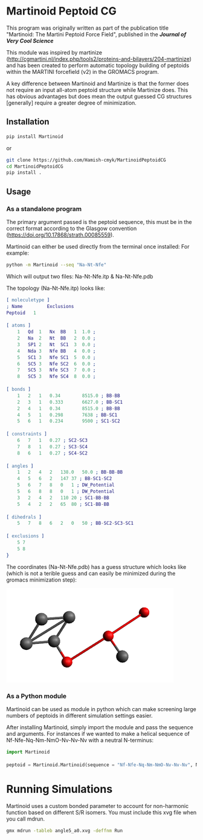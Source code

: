 # Martinoid Peptoid CG

This program was originally written as part of the publication title "Martinoid: The Martini Peptoid Force Field", published in the ***Journal of Very Cool Science***

This module was inspired by martinize (http://cgmartini.nl/index.php/tools2/proteins-and-bilayers/204-martinize) and has been created to perform automatic topology building of peptoids within the MARTINI forcefield (v2) in the GROMACS program.

A key difference between Martinoid and Martinize is that the former does not require an input all-atom peptoid structure while Martinize does. This has obvious advantages but does mean the output guessed CG structures [generally] require a greater degree of minimization.

## Installation
```bash
pip install Martinoid
```
or
```bash
git clone https://github.com/Hamish-cmyk/MartinoidPeptoidCG
cd MartinoidPeptoidCG
pip install .
```

## Usage
### As a standalone program
The primary argument passed is the peptoid sequence, this must be in the correct format according to the Glasgow convention (https://doi.org/10.17868/strath.00085559).

Martinoid can either be used directly from the terminal once installed:
For example:
```bash
python -m Martinoid --seq "Na-Nt-Nfe"
```
Which will output two files: Na-Nt-Nfe.itp & Na-Nt-Nfe.pdb

The topology (Na-Nt-Nfe.itp) looks like:
```erlang
[ moleculetype ]
; Name         Exclusions
Peptoid   1

[ atoms ]
	1	Qd	1	Nx	BB	 1  1.0 ; 
	2	Na	2	Nt	BB	 2  0.0 ; 
	3	SP1	2	Nt	SC1	 3  0.0 ; 
	4	Nda	3	Nfe	BB	 4  0.0 ; 
	5	SC1	3	Nfe	SC1	 5  0.0 ; 
	6	SC5	3	Nfe	SC2	 6  0.0 ; 
	7	SC5	3	Nfe	SC3	 7  0.0 ; 
	8	SC5	3	Nfe	SC4	 8  0.0 ; 

[ bonds ]
	1	2	1	0.34		8515.0 ; BB-BB
	2	3	1	0.333		6627.0 ; BB-SC1
	2	4	1	0.34		8515.0 ; BB-BB
	4	5	1	0.298		7638 ; BB-SC1
	5	6	1	0.234		9500 ; SC1-SC2

[ constraints ]
	6	7	1	0.27 ; SC2-SC3
	7	8	1	0.27 ; SC3-SC4
	8	6	1	0.27 ; SC4-SC2

[ angles ]
	1	2	4	2	138.0	50.0 ; BB-BB-BB
	4	5	6	2	147	37 ; BB-SC1-SC2
	5	6	7	8	0	1 ; DW_Potential
	5	6	8	8	0	1 ; DW_Potential
	3	2	4	2	110	20 ; SC1-BB-BB
	5	4	2	2	65	80 ; SC1-BB-BB

[ dihedrals ]
	5	7	8	6	2	0	50 ; BB-SC2-SC3-SC1 

[ exclusions ]
	5 7
	5 8
}
```

The coordinates (Na-Nt-Nfe.pdb) has a guess structure which looks like (which is not a terible guess and can easily be minimized during the gromacs minimization step):

![alt text](images/Na-Nt-Nfe.png "Na-Nt-Nfe.pdb")

### As a Python module
Martinoid can be used as module in python which can make screening large numbers of peptoids in different simulation settings easier.

After installing Martinoid, simply import the module and pass the sequence and arguments. For instances if we wanted to make a helical sequence of Nf-Nfe-Nq-Nm-NmO-Nv-Nv-Nv with a neutral N-terminus:

```python
import Martinoid

peptoid = Martinoid.Martinoid(sequence = "Nf-Nfe-Nq-Nm-NmO-Nv-Nv-Nv", N_ter_charged=True, Helical=True)
```

# Running Simulations

Martinoid uses a custom bonded parameter to account for non-harmonic function based on different S/R isomers. You must include this xvg file when you call mdrun.

```bash
gmx mdrun -tableb angle5_a0.xvg -deffnm Run
```


